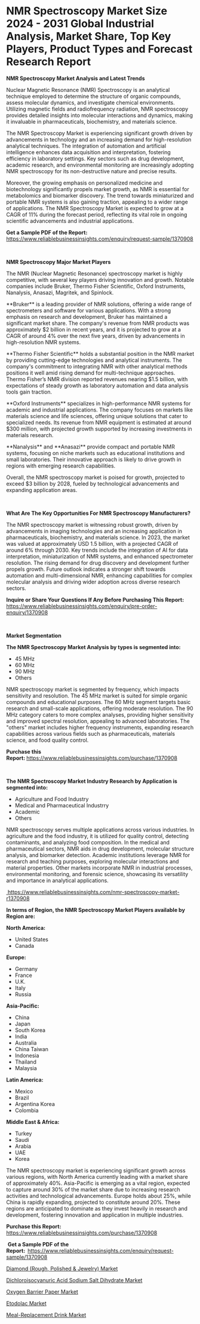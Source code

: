 <p><h1>NMR Spectroscopy Market Size 2024 - 2031 Global Industrial Analysis, Market Share, Top Key Players, Product Types and Forecast Research Report</h1></p><p><strong>NMR Spectroscopy Market Analysis and Latest Trends</strong></p>
<p><p>Nuclear Magnetic Resonance (NMR) Spectroscopy is an analytical technique employed to determine the structure of organic compounds, assess molecular dynamics, and investigate chemical environments. Utilizing magnetic fields and radiofrequency radiation, NMR spectroscopy provides detailed insights into molecular interactions and dynamics, making it invaluable in pharmaceuticals, biochemistry, and materials science.</p><p>The NMR Spectroscopy Market is experiencing significant growth driven by advancements in technology and an increasing demand for high-resolution analytical techniques. The integration of automation and artificial intelligence enhances data acquisition and interpretation, fostering efficiency in laboratory settings. Key sectors such as drug development, academic research, and environmental monitoring are increasingly adopting NMR spectroscopy for its non-destructive nature and precise results.</p><p>Moreover, the growing emphasis on personalized medicine and biotechnology significantly propels market growth, as NMR is essential for metabolomics and biomarker discovery. The trend towards miniaturized and portable NMR systems is also gaining traction, appealing to a wider range of applications. The NMR Spectroscopy Market is expected to grow at a CAGR of 11% during the forecast period, reflecting its vital role in ongoing scientific advancements and industrial applications.</p></p>
<p><strong>Get a Sample PDF of the Report:&nbsp;</strong> <a href="https://www.reliablebusinessinsights.com/enquiry/request-sample/1370908?utm_campaign=1138&utm_medium=2&utm_source=Github&utm_content=ia&utm_term=06122024&utm_id=nmr-spectroscopy">https://www.reliablebusinessinsights.com/enquiry/request-sample/1370908</a></p>
<p>&nbsp;</p>
<p><strong>NMR Spectroscopy Major Market Players</strong></p>
<p><p>The NMR (Nuclear Magnetic Resonance) spectroscopy market is highly competitive, with several key players driving innovation and growth. Notable companies include Bruker, Thermo Fisher Scientific, Oxford Instruments, Nanalysis, Anasazi, Magritek, and Spinlock.</p><p>**Bruker** is a leading provider of NMR solutions, offering a wide range of spectrometers and software for various applications. With a strong emphasis on research and development, Bruker has maintained a significant market share. The company's revenue from NMR products was approximately $2 billion in recent years, and it is projected to grow at a CAGR of around 4% over the next five years, driven by advancements in high-resolution NMR systems.</p><p>**Thermo Fisher Scientific** holds a substantial position in the NMR market by providing cutting-edge technologies and analytical instruments. The company's commitment to integrating NMR with other analytical methods positions it well amid rising demand for multi-technique approaches. Thermo Fisher’s NMR division reported revenues nearing $1.5 billion, with expectations of steady growth as laboratory automation and data analysis tools gain traction.</p><p>**Oxford Instruments** specializes in high-performance NMR systems for academic and industrial applications. The company focuses on markets like materials science and life sciences, offering unique solutions that cater to specialized needs. Its revenue from NMR equipment is estimated at around $300 million, with projected growth supported by increasing investments in materials research.</p><p>**Nanalysis** and **Anasazi** provide compact and portable NMR systems, focusing on niche markets such as educational institutions and small laboratories. Their innovative approach is likely to drive growth in regions with emerging research capabilities.</p><p>Overall, the NMR spectroscopy market is poised for growth, projected to exceed $3 billion by 2028, fueled by technological advancements and expanding application areas.</p></p>
<p>&nbsp;</p>
<p><strong>What Are The Key Opportunities For NMR Spectroscopy Manufacturers?</strong></p>
<p><p>The NMR spectroscopy market is witnessing robust growth, driven by advancements in imaging technologies and an increasing application in pharmaceuticals, biochemistry, and materials science. In 2023, the market was valued at approximately USD 1.5 billion, with a projected CAGR of around 6% through 2030. Key trends include the integration of AI for data interpretation, miniaturization of NMR systems, and enhanced spectrometer resolution. The rising demand for drug discovery and development further propels growth. Future outlook indicates a stronger shift towards automation and multi-dimensional NMR, enhancing capabilities for complex molecular analysis and driving wider adoption across diverse research sectors.</p></p>
<p><strong>Inquire or Share Your Questions If Any Before Purchasing This Report:</strong> <a href="https://www.reliablebusinessinsights.com/enquiry/pre-order-enquiry/1370908?utm_campaign=1138&utm_medium=2&utm_source=Github&utm_content=ia&utm_term=06122024&utm_id=nmr-spectroscopy">https://www.reliablebusinessinsights.com/enquiry/pre-order-enquiry/1370908</a></p>
<p>&nbsp;</p>
<p><strong>Market Segmentation</strong></p>
<p><strong>The NMR Spectroscopy Market Analysis by types is segmented into:</strong></p>
<p><ul><li>45 MHz</li><li>60 MHz</li><li>90 MHz</li><li>Others</li></ul></p>
<p><p>NMR spectroscopy market is segmented by frequency, which impacts sensitivity and resolution. The 45 MHz market is suited for simple organic compounds and educational purposes. The 60 MHz segment targets basic research and small-scale applications, offering moderate resolution. The 90 MHz category caters to more complex analyses, providing higher sensitivity and improved spectral resolution, appealing to advanced laboratories. The "others" market includes higher frequency instruments, expanding research capabilities across various fields such as pharmaceuticals, materials science, and food quality control.</p></p>
<p><strong>Purchase this Report:&nbsp;</strong><a href="https://www.reliablebusinessinsights.com/purchase/1370908?utm_campaign=1138&utm_medium=2&utm_source=Github&utm_content=ia&utm_term=06122024&utm_id=nmr-spectroscopy">https://www.reliablebusinessinsights.com/purchase/1370908</a></p>
<p>&nbsp;</p>
<p><strong>The NMR Spectroscopy Market Industry Research by Application is segmented into:</strong></p>
<p><ul><li>Agriculture and Food Industry</li><li>Medical and Pharmaceutical Industrry</li><li>Academic</li><li>Others</li></ul></p>
<p><p>NMR spectroscopy serves multiple applications across various industries. In agriculture and the food industry, it is utilized for quality control, detecting contaminants, and analyzing food composition. In the medical and pharmaceutical sectors, NMR aids in drug development, molecular structure analysis, and biomarker detection. Academic institutions leverage NMR for research and teaching purposes, exploring molecular interactions and material properties. Other markets incorporate NMR in industrial processes, environmental monitoring, and forensic science, showcasing its versatility and importance in analytical applications.</p></p>
<p><a href="https://www.reliablebusinessinsights.com/nmr-spectroscopy-market-r1370908?utm_campaign=1138&utm_medium=2&utm_source=Github&utm_content=ia&utm_term=06122024&utm_id=nmr-spectroscopy">&nbsp;https://www.reliablebusinessinsights.com/nmr-spectroscopy-market-r1370908</a></p>
<p><strong>In terms of Region, the NMR Spectroscopy Market Players available by Region are:</strong></p>
<p>
    <p> <strong> North America: </strong>
        <ul>
            <li>United States</li>
            <li>Canada</li>
        </ul>
        </p> 
    <p> <strong> Europe: </strong>
        <ul>
            <li>Germany</li>
            <li>France</li>
            <li>U.K.</li>
            <li>Italy</li>
            <li>Russia</li>
        </ul>
        </p> 
    <p> <strong> Asia-Pacific: </strong>
        <ul>
            <li>China</li>
            <li>Japan</li>
            <li>South Korea</li>
            <li>India</li>
            <li>Australia</li>
            <li>China Taiwan</li>
            <li>Indonesia</li>
            <li>Thailand</li>
            <li>Malaysia</li>
        </ul>
        </p> 
    <p> <strong> Latin America: </strong>
        <ul>
            <li>Mexico</li>
            <li>Brazil</li>
            <li>Argentina Korea</li>
            <li>Colombia</li>
        </ul>
        </p> 
    <p> <strong> Middle East & Africa: </strong>
        <ul>
            <li>Turkey</li>
            <li>Saudi</li>
            <li>Arabia</li>
            <li>UAE</li>
            <li>Korea</li>
        </ul>
    </p>
    </p>
<p><p>The NMR spectroscopy market is experiencing significant growth across various regions, with North America currently leading with a market share of approximately 40%. Asia-Pacific is emerging as a vital region, expected to capture around 30% of the market share due to increasing research activities and technological advancements. Europe holds about 25%, while China is rapidly expanding, projected to constitute around 20%. These regions are anticipated to dominate as they invest heavily in research and development, fostering innovation and application in multiple industries.</p></p>
<p><strong>Purchase this Report: </strong><a href="https://www.reliablebusinessinsights.com/purchase/1370908?utm_campaign=1138&utm_medium=2&utm_source=Github&utm_content=ia&utm_term=06122024&utm_id=nmr-spectroscopy">https://www.reliablebusinessinsights.com/purchase/1370908</a></p>
<p>&nbsp;<strong>Get a Sample PDF of the Report:&nbsp;&nbsp;</strong><a href="https://www.reliablebusinessinsights.com/enquiry/request-sample/1370908?utm_campaign=1138&utm_medium=2&utm_source=Github&utm_content=ia&utm_term=06122024&utm_id=nmr-spectroscopy">https://www.reliablebusinessinsights.com/enquiry/request-sample/1370908</a></p>
<p><strong></strong></p>
<p><p><a href="https://github.com/rosamariarocque98/Market-Research-Report-List-1/blob/main/diamond-rough-polished-jewelry-market.md?utm_campaign=1138&utm_medium=2&utm_source=Github&utm_content=ia&utm_term=06122024&utm_id=nmr-spectroscopy">Diamond (Rough, Polished & Jewelry) Market</a></p><p><a href="https://www.linkedin.com/pulse/the-hashub-gdiff?utm_campaign=1138&utm_medium=2&utm_source=Github&utm_content=ia&utm_term=06122024&utm_id=nmr-spectroscopy">Dichloroisocyanuric Acid Sodium Salt Dihydrate Market</a></p><p><a href="https://issuu.com/reportprime-2/docs/oxygen-barrier-paper-market-size-2030.pptx?utm_campaign=1138&utm_medium=2&utm_source=Github&utm_content=ia&utm_term=06122024&utm_id=nmr-spectroscopy">Oxygen Barrier Paper Market</a></p><p><a href="https://www.linkedin.com/pulse/global-regional-mark-research-ysece?utm_campaign=1138&utm_medium=2&utm_source=Github&utm_content=ia&utm_term=06122024&utm_id=nmr-spectroscopy">Etodolac Market</a></p><p><a href="https://github.com/MariaWashington76/Market-Research-Report-List-1/blob/main/meal-replacement-drink-market.md?utm_campaign=1138&utm_medium=2&utm_source=Github&utm_content=ia&utm_term=06122024&utm_id=nmr-spectroscopy">Meal-Replacement Drink Market</a></p></p>